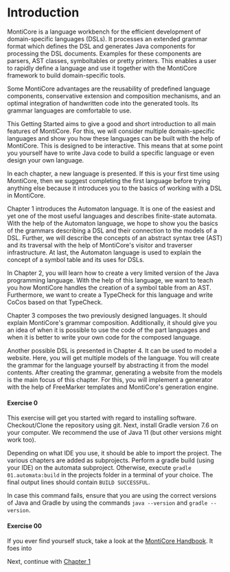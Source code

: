 # Introduction
MontiCore is a language workbench for the efficient development of domain-specific languages (DSLs).
It processes an extended grammar format which defines the DSL and generates Java components for processing the DSL documents.
Examples for these components are parsers, AST classes, symboltables or pretty printers.
This enables a user to rapidly define a language and use it together with the MontiCore framework to build domain-specific tools.

Some MontiCore advantages are the reusability of predefined language components, conservative extension and composition mechanisms, and an optimal integration of handwritten code into the generated tools.
Its grammar languages are comfortable to use.

This Getting Started aims to give a good and short introduction to all main features of MontiCore.
For this, we will consider multiple domain-specific languages and show you how these languages can be built with the help of MontiCore.
This is designed to be interactive.
This means that at some point you yourself have to write Java code to build a specific language or even design your own language.

In each chapter, a new language is presented.
If this is your first time using MontiCore, then we suggest completing the first language before trying anything else because it introduces you to the basics of working with a DSL in MontiCore.

Chapter 1 introduces the Automaton language.
It is one of the easiest and yet one of the most useful languages and describes finite-state automata.
With the help of the Automaton language, we hope to show you the basics of the grammars describing a DSL and their connection to the models of a DSL.
Further, we will describe the concepts of an abstract syntax tree (AST) and its traversal with the help of MontiCore's visitor and traverser infrastructure.
At last, the Automaton language is used to explain the concept of a symbol table and its uses for DSLs.

In Chapter 2, you will learn how to create a very limited version of the Java programming language.
With the help of this language, we want to teach you how MontiCore handles the creation of a symbol table from an AST.
Furthermore, we want to create a TypeCheck for this language and write CoCos based on that TypeCheck.

Chapter 3 composes the two previously designed languages.
It should explain MontiCore's grammar composition.
Additionally, it should give you an idea of when it is possible to use the code of the part languages and when it is better to write your own code for the composed language.

Another possible DSL is presented in Chapter 4.
It can be used to model a website.
Here, you will get multiple models of the language.
You will create the grammar for the language yourself by abstracting it from the model contents.
After creating the grammar, generating a website from the models is the main focus of this chapter.
For this, you will implement a generator with the help of FreeMarker templates and MontiCore's generation engine.

#### Exercise 0
This exercise will get you started with regard to installing software.
Checkout/Clone the repository using git.
Next, install Gradle version 7.6 on your computer.
We recommend the use of Java 11 (but other versions might work too).

Depending on what IDE you use, it should be able to import the project.
The various chapters are added as subprojects.
Perform a gradle build (using your IDE) on the automata subproject.
Otherwise, execute  `gradle 01.automata:build` in the projects folder in a terminal of your choice.
The final output lines should contain `BUILD SUCCESSFUL`.

In case this command fails, ensure that you are using the correct versions
of Java and Gradle by using the commands `java --version` and
`gradle --version`. 

#### Exercise 00
If you ever find yourself stuck, take a look at the 
[MontiCore Handbook](https://monticore.de/handbook.pdf).
It foes into 

Next, continue with [Chapter 1](01.automata/README.md)
